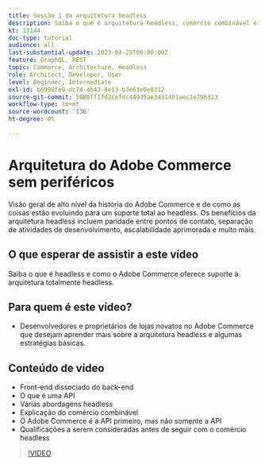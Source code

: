 ```yaml
---
title: Sessão 1 da arquitetura headless
description: Saiba o que é arquitetura headless, comércio combinável e experiências personalizadas
kt: 13144
doc-type: tutorial
audience: all
last-substantial-update: 2023-04-25T00:00:00Z
feature: GraphQL, REST
topic: Commerce, Architecture, Headless
role: Architect, Developer, User
level: Beginner, Intermediate
exl-id: b6998fe9-dc74-4b43-8e13-b3e63e0e8312
source-git-commit: 598bff1fd2cefdc449d5ae3431401aec1e796313
workflow-type: tm+mt
source-wordcount: '136'
ht-degree: 0%

---
```


# Arquitetura do Adobe Commerce sem periféricos

Visão geral de alto nível da história do Adobe Commerce e de como as coisas estão evoluindo para um suporte total ao headless.  Os benefícios da arquitetura headless incluem paridade entre pontos de contato, separação de atividades de desenvolvimento, escalabilidade aprimorada e muito mais.

## O que esperar de assistir a este vídeo

Saiba o que é headless e como o Adobe Commerce oferece suporte à arquitetura totalmente headless.

## Para quem é este vídeo?

* Desenvolvedores e proprietários de lojas novatos no Adobe Commerce que desejam aprender mais sobre a arquitetura headless e algumas estratégias básicas.

## Conteúdo de vídeo

* Front-end dissociado do back-end
* O que é uma API
* Várias abordagens headless
* Explicação do comércio combinável
* O Adobe Commerce é a API primeiro, mas não somente a API
* Qualificações a serem consideradas antes de seguir com o comércio headless

>[!VIDEO](https://video.tv.adobe.com/v/3418862?learn=on)
